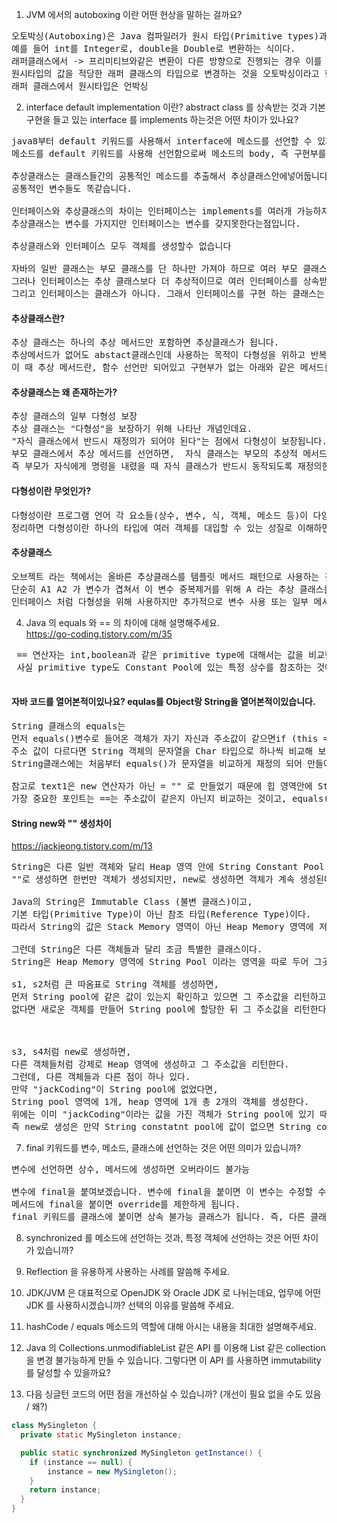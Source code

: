 1. JVM 에서의 autoboxing 이란 어떤 현상을 말하는 걸까요?
<pre>
오토박싱(Autoboxing)은 Java 컴파일러가 원시 타입(Primitive types)과 해당 객체 래퍼 클래스 간에 수행하는 자동 변환을 말한다. 
예를 들어 int를 Integer로, double을 Double로 변환하는 식이다. 
래퍼클래스에서 -> 프리미티브와같은 변환이 다른 방향으로 진행되는 경우 이를 언박싱(unboxing)이라고 한다.
원시타입의 값을 적당한 래퍼 클래스의 타입으로 변경하는 것을 오토박싱이라고 한다.
래퍼 클래스에서 원시타입은 언박싱
</pre>


2. interface default implementation 이란? abstract class 를 상속받는 것과 기본 구현을 들고 있는 interface 를 implements 하는것은 어떤 차이가 있나요?
<pre>
java8부터 default 키워드를 사용해서 interface에 메소드를 선언할 수 있게 되어있습니다.
메소드를 default 키워드를 사용해 선언함으로써 메소드의 body, 즉 구현부를 작성할 수 있게 되었다. 

추상클래스는 클래스들간의 공통적인 메소드를 추출해서 추상클래스안에넣어둡니다.
공통적인 변수들도 똑같습니다.

인터페이스와 추상클래스의 차이는 인터페이스는 implements를 여러개 가능하지만 추상클래스는한번가능합니다.
추상클래스는 변수를 가지지만 인터페이스는 변수를 갖지못한다는점입니다.

추상클래스와 인터페이스 모두 객체를 생성할수 없습니다

자바의 일반 클래스는 부모 클래스를 단 하나만 가져야 하므로 여러 부모 클래스를 갖는 다중 상속을 지원하지 않는다. 
그러나 인터페이스는 추상 클래스보다 더 추상적이므로 여러 인터페이스를 상속받는 다중 상속을 지원한다. 
그리고 인터페이스는 클래스가 아니다. 그래서 인터페이스를 구현 하는 클래스는 implements 를 통해서 구현을 하고 인터페이스 끼리의 상속을 받을 때는 extends 를 사용한다.
</pre>

#### 추상클래스란?
<pre>
추상 클래스는 하나의 추상 메서드만 포함하면 추상클래스가 됩니다. 
추상메서드가 없어도 abstact클래스인데 사용하는 목적이 다형성을 위하고 반복적인것을 지우기위한것이라고생각한다
이 때 추상 메서드란, 함수 선언만 되어있고 구현부가 없는 아래와 같은 메서드를  추상 메서드라고 합니다. 
</pre>

#### 추상클래스는 왜 존재하는가?
<pre>
추상 클래스의 일부 다형성 보장 
추상 클래스는 "다형성"을 보장하기 위해 나타난 개념인데요. 
"자식 클래스에서 반드시 재정의가 되어야 된다"는 점에서 다형성이 보장됩니다. 
부모 클래스에서 추상 메서드를 선언하면,  자식 클래스는 부모의 추상적 메서드를 상속받아 메서드를 구현해 그 기능들을 구현 가능한데요. 이 때 부모가 가진 추상 메소드들을 자식 클래스에서 반드시 재정의(오버라이딩)해야 합니다.  
즉 부모가 자식에게 명령을 내렸을 때 자식 클래스가 반드시 동작되도록 재정의한다는 점에서 다형성이 보장됩니다. 
</pre>

#### 다형성이란 무엇인가?
<pre>
다형성이란 프로그램 언어 각 요소들(상수, 변수, 식, 객체, 메소드 등)이 다양한 자료형(type)에 속하는 것이 허가되는 성질을 가리킨다.
정리하면 다형성이란 하나의 타입에 여러 객체를 대입할 수 있는 성질로 이해하면 될 것이다.
</pre>

#### 추상클래스 
<pre>
오브젝트 라는 책에서는 올바른 추상클래스를 템플릿 메서드 패턴으로 사용하는 것을 추상 클래스라고 해요
단순히 A1 A2 가 변수가 겹쳐서 이 변수 중복제거를 위해 A 라는 추상 클래스를 사용하는 것이 아니라 
인터페이스 처럼 다형성을 위해 사용하지만 추가적으로 변수 사용 또는 일부 메서드를 구현해 놓아야 할 경우 인터페이스 대신 추상 클래스를 사용하는거라고 생각합니다
</pre>




4. Java 의 equals 와 == 의 차이에 대해 설명해주세요.<br>
https://go-coding.tistory.com/m/35<br>
<pre>
 == 연산자는 int,boolean과 같은 primitive type에 대해서는 값을 비교한다. reference type에 대해서는 주소값을 비교한다. 
 사실 primitive type도 Constant Pool에 있는 특정 상수를 참조하는 것이기 때문에 결국 주소값을 비교하는 것으로 볼 수 있다.

</pre>


#### 자바 코드를 열어본적이있나요? equlas를 Object랑 String을 열어본적이있습니다.
<pre>
String 클래스의 equals는
먼저 equals()변수로 들어온 객체가 자기 자신과 주소값이 같으면if (this == anObject)(이부분) true를 리턴한다.
주소 값이 다르다면 String 객체의 문자열을 Char 타입으로 하나씩 비교해 보면서 끝까지 같다면 true를 리턴 다르다면 false를 리턴한다.
String클래스에는 처음부터 equals()가 문자열을 비교하게 재정의 되어 만들어져있기 때문에 문자열 비교가 가능했던 것이다.

참고로 text1은 new 연산자가 아닌 = "" 로 만들었기 때문에 힙 영역안에 String Constant Pool에 (주소,값) 형태로 저장되어 진다. 그 이후 ""로 생성한 String객체는 먼저 String Constant Pool 안에 자신이 생성할 문자열과 같은 값이 존재하는지 찾아본다. 같은 값이 존재한다면 공간을 새로 만드는 것이 아니라 주소값을 미리 만들어진 String Constant Pool에 있는 값에 연결한다. 결국 같은 값을 가르키게 때문에 == 연산 , equals() 연산 둘다 true를 리턴하게 될 것이다.
가장 중요한 포인트는 ==는 주소값이 같은지 아닌지 비교하는 것이고, equals()연산도 내부적으로 주소값을 비교하지만 String클래스에서는 equals()를 재정의해 내용을 비교하게 되어있다.
</pre>

#### String new와 "" 생성차이
<https://jackjeong.tistory.com/m/13><br>
<pre>
String은 다른 일반 객체와 달리 Heap 영역 안에 String Constant Pool 영역에서도 관리해주는데 (constant poll은 static == method영역)
""로 생성하면 한번만 객체가 생성되지만, new로 생성하면 객체가 계속 생성된다고 한다

Java의 String은 Immutable Class (불변 클래스)이고, 
기본 타입(Primitive Type)이 아닌 참조 타입(Reference Type)이다.
따라서 String의 값은 Stack Memory 영역이 아닌 Heap Memory 영역에 저장이 된다.

그런데 String은 다른 객체들과 달리 조금 특별한 클래스이다.
String은 Heap Memory 영역에 String Pool 이라는 영역을 따로 두어 그곳에 저장한다 (Java 7이상)

s1, s2처럼 큰 따옴표로 String 객체를 생성하면, 
먼저 String pool에 같은 값이 있는지 확인하고 있으면 그 주소값을 리턴하고,
없다면 새로운 객체를 만들어 String pool에 할당한 뒤 그 주소값을 리턴한다

 

s3, s4처럼 new로 생성하면,
다른 객체들처럼 강제로 Heap 영역에 생성하고 그 주소값을 리턴한다.
그런데, 다른 객체들과 다른 점이 하나 있다.
만약 "jackCoding"이 String pool에 없었다면,
String pool 영역에 1개, heap 영역에 1개 총 2개의 객체를 생성한다.
위에는 이미 "jackCoding"이라는 값을 가진 객체가 String pool에 있기 때문에 heap 영역에만 생성되었다
즉 new로 생성은 만약 String constatnt pool에 값이 없으면 String constant pool하나 heap영역하나 이렇게 2개생성을 해버린다.
</pre>



7. final 키워드를 변수, 메소드, 클래스에 선언하는 것은 어떤 의미가 있습니까?
<pre>
변수에 선언하면 상수, 메서드에 생성하면 오버라이드 불가능 

변수에 final을 붙여보겠습니다. 변수에 final을 붙이면 이 변수는 수정할 수 없다는 의미를 가집니다. 수정될 수 없기 때문에 초기화 값은 필수적입니다. 
메서드에 final을 붙이면 override를 제한하게 됩니다.
final 키워드를 클래스에 붙이면 상속 불가능 클래스가 됩니다. 즉, 다른 클래스에서 상속하여 재정의를 할 수 없는 것입니다.
</pre>


8. synchronized 를 메소드에 선언하는 것과, 특정 객체에 선언하는 것은 어떤 차이가 있습니까?

9. Reflection 을 유용하게 사용하는 사례를 말씀해 주세요.

10. JDK/JVM 은 대표적으로 OpenJDK 와 Oracle JDK 로 나뉘는데요, 업무에 어떤 JDK 를 사용하시겠습니까? 선택의 이유를 말씀해 주세요.

11. hashCode / equals 메소드의 역할에 대해 아시는 내용을 최대한 설명해주세요.

12. Java 의 Collections.unmodifiableList 같은 API 를 이용해 List 같은 collection 을 변경 불가능하게 만들 수 있습니다. 그렇다면 이 API 를 사용하면 immutability 를 달성할 수 있을까요?

13. 다음 싱글턴 코드의 어떤 점을 개선하실 수 있습니까? (개선이 필요 없을 수도 있음 / 왜?)
```java
class MySingleton {
  private static MySingleton instance;

  public static synchronized MySingleton getInstance() {
    if (instance == null) {
        instance = new MySingleton();
    }
    return instance;
  }
}
```



